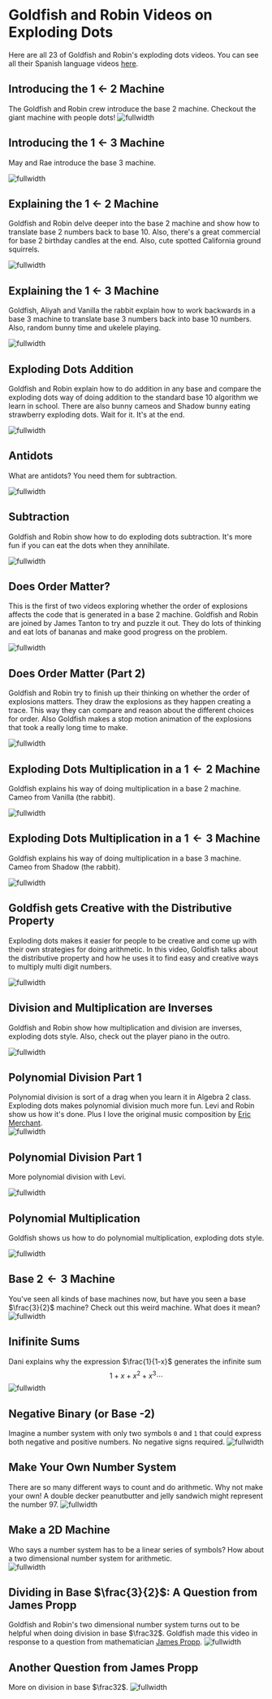 # Goldfish and Robin Videos on Exploding Dots
Here are all 23 of Goldfish and Robin's exploding dots videos.  You can see all their Spanish language videos [here](/pages/SpanishGR).

## Introducing the 1 $\leftarrow$ 2 Machine
The Goldfish and Robin crew introduce the base 2 machine.  Checkout the giant machine with people dots!
![fullwidth](https://www.youtube.com/watch?v=jCBwHGtEV5M)

## Introducing the 1 $\leftarrow$ 3 Machine
May and Rae introduce the base 3 machine.

![fullwidth](https://www.youtube.com/watch?v=x8lx6AGnTXE&list=PLa19IsX3kXsI2NWKElm6pKdaLalOGpitA&index=2)

## Explaining the 1 $\leftarrow$ 2 Machine
Goldfish and Robin delve deeper into the base 2 machine and show how to translate base 2 numbers back to base 10.  Also, there's a great commercial for base 2 birthday candles at the end.  Also, cute spotted California ground squirrels.

![fullwidth](https://www.youtube.com/watch?v=MezV4A_jsTA&list=PLa19IsX3kXsI2NWKElm6pKdaLalOGpitA&index=3)

## Explaining the 1 $\leftarrow$ 3 Machine
Goldfish, Aliyah and Vanilla the rabbit explain how to work backwards in a base 3 machine to translate base 3 numbers back into base 10 numbers.  Also, random bunny time and ukelele playing.

![fullwidth](https://www.youtube.com/watch?v=kUWCCdJpGyw&list=PLa19IsX3kXsI2NWKElm6pKdaLalOGpitA&index=4)

## Exploding Dots Addition
Goldfish and Robin explain how to do addition in any base and compare the exploding dots way of doing addition to the standard base 10 algorithm we learn in school.  There are also bunny cameos and Shadow bunny eating strawberry exploding dots.  Wait for it.  It's at the end.


![fullwidth](https://www.youtube.com/watch?v=JMjE9UTXioQ&list=PLa19IsX3kXsI2NWKElm6pKdaLalOGpitA&index=5)

## Antidots
What are antidots?  You need them for subtraction.

![fullwidth](https://www.youtube.com/watch?v=2flgolt6zsw&list=PLa19IsX3kXsI2NWKElm6pKdaLalOGpitA&index=11)

## Subtraction

Goldfish and Robin show how to do exploding dots subtraction.  It's more fun if you can eat the dots when they annihilate.

![fullwidth](https://www.youtube.com/watch?v=HjCWHwBk_vg&list=PLa19IsX3kXsI2NWKElm6pKdaLalOGpitA&index=12)

## Does Order Matter?
This is the first of two videos exploring whether the order of explosions affects the code that is generated in a base 2 machine.  Goldfish and Robin are joined by James Tanton to try and puzzle it out.  They do lots of thinking and eat lots of bananas and make good progress on the problem.

![fullwidth](https://www.youtube.com/watch?v=R4d2qQ7aeFg&list=PLa19IsX3kXsI2NWKElm6pKdaLalOGpitA&index=6)


## Does Order Matter (Part 2)
Goldfish and Robin try to finish up their thinking on whether the order of explosions matters.  They draw the explosions as they happen creating a trace.  This way they can compare and reason about the different choices for order.  Also Goldfish makes a stop motion animation of the explosions that took a really long time to make.

![fullwidth](https://www.youtube.com/watch?v=jvf6qXLaXAo&list=PLa19IsX3kXsI2NWKElm6pKdaLalOGpitA&index=7)

## Exploding Dots Multiplication in a $1 \leftarrow 2$ Machine
Goldfish explains his way of doing multiplication in a base 2 machine.  Cameo from Vanilla (the rabbit).

![fullwidth](https://www.youtube.com/watch?v=SDkjRzWWBS4&list=PLa19IsX3kXsI2NWKElm6pKdaLalOGpitA&index=8)

## Exploding Dots Multiplication in a $1 \leftarrow 3$ Machine
Goldfish explains his way of doing multiplication in a base 3 machine.  Cameo from Shadow (the rabbit).


![fullwidth](https://www.youtube.com/watch?v=nfrS95Ub23Y&list=PLa19IsX3kXsI2NWKElm6pKdaLalOGpitA&index=9)

## Goldfish gets Creative with the Distributive Property

Exploding dots makes it easier for people to be creative and come up with their own strategies for doing arithmetic.  In this video, Goldfish talks about the distributive property and how he uses it to find easy and creative ways to multiply multi digit numbers. 

![fullwidth](https://www.youtube.com/watch?v=KlqRk6Yzuu8&list=PLa19IsX3kXsI2NWKElm6pKdaLalOGpitA&index=10)

## Division and Multiplication are Inverses
Goldfish and Robin show how multiplication and division are inverses, exploding dots style.  Also, check out the player piano in the outro.

![fullwidth](https://www.youtube.com/watch?v=d4KBMxwj5yQ&list=PLa19IsX3kXsI2NWKElm6pKdaLalOGpitA&index=13)


## Polynomial Division Part 1
Polynomial division is sort of a drag when you learn it in Algebra 2 class.  Exploding dots makes polynomial division much more fun.  Levi and Robin show us how it's done.  Plus I love the original music composition by [Eric Merchant](https://math.uoregon.edu/profile/ericm).  
![fullwidth](https://www.youtube.com/watch?v=9Xy-Bbzvlls&list=PLa19IsX3kXsI2NWKElm6pKdaLalOGpitA&index=14)

## Polynomial Division Part 1
More polynomial division with Levi.

![fullwidth](https://www.youtube.com/watch?v=Kwdf-GeKJ_4&list=PLa19IsX3kXsI2NWKElm6pKdaLalOGpitA&index=16)

## Polynomial Multiplication
Goldfish shows us how to do polynomial multiplication, exploding dots style.

![fullwidth](https://www.youtube.com/watch?v=XeCxmaIv588&list=PLa19IsX3kXsI2NWKElm6pKdaLalOGpitA&index=15)

## Base $2 \leftarrow 3$ Machine
You've seen all kinds of base machines now, but have you seen a base $\frac{3}{2}$ machine?  Check out this weird machine.  What does it mean?
![fullwidth](https://www.youtube.com/watch?v=L02RYFevH-Q&list=PLa19IsX3kXsI2NWKElm6pKdaLalOGpitA&index=17)

## Inifinite Sums
Dani explains why the expression $\frac{1}{1-x}$ generates the infinite 
sum $$1 + x + x^2 + x^3 \cdots$$
![fullwidth](https://www.youtube.com/watch?v=CD7YMsRSwHY&list=PLa19IsX3kXsI2NWKElm6pKdaLalOGpitA&index=18)

## Negative Binary (or Base -2)
Imagine a number system with only two symbols `0` and `1` that could express both negative and positive numbers.  No negative signs required.
![fullwidth](https://www.youtube.com/watch?v=ZN1iXkyuIi8)

## Make Your Own Number System
There are so many different ways to count and do arithmetic.  Why not make your own!  A double decker peanutbutter and jelly sandwich might represent the number $97$.
![fullwidth](https://www.youtube.com/watch?v=RGTwlTvE8x0)

## Make a 2D Machine
Who says a number system has to be a linear series of symbols?  How about a two dimensional number system for arithmetic.  
![fullwidth](https://www.youtube.com/watch?v=0CTjkoFvGw0)

## Dividing in Base $\frac{3}{2}$: A Question from James Propp
Goldfish and Robin's two dimensional number system turns out to be helpful when doing division in base $\frac32$.  Goldfish made this video in response to a question from mathematician [James Propp](https://www.uml.edu/sciences/mathematics/faculty/propp-james.aspx).
![fullwidth](https://www.youtube.com/watch?v=6xJRfXnWWDI)

## Another Question from James Propp
More on division in base $\frac32$.
![fullwidth](https://www.youtube.com/watch?v=X4VHtScgJZs)
